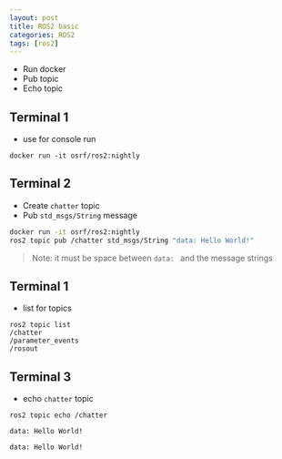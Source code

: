 ```yaml
---
layout: post
title: ROS2 basic
categories: ROS2
tags: [ros2]
---
```


- Run docker
- Pub topic
- Echo topic

## Terminal 1 
-  use for console run 
```
docker run -it osrf/ros2:nightly
```

## Terminal 2
- Create `chatter` topic
- Pub `std_msgs/String` message

```bash
docker run -it osrf/ros2:nightly
ros2 topic pub /chatter std_msgs/String "data: Hello World!"
```
> Note: it must  be space between `data: ` and the message strings

## Terminal 1
- list for topics
```
ros2 topic list
/chatter
/parameter_events
/rosout
```

## Terminal 3
- echo `chatter` topic
```
ros2 topic echo /chatter

data: Hello World!

data: Hello World!

```